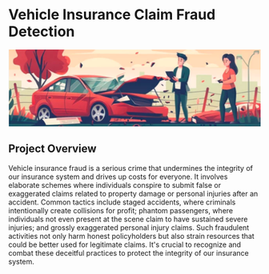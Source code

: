 # Vehicle Insurance Claim Fraud Detection
![Dashboard](https://github.com/ShaikhBorhanUddin/Vehicle-Insurance-Claim-Fraud-Detection-Project/blob/main/Images/title_image.png?raw=true)

## Project Overview

Vehicle insurance fraud is a serious crime that undermines the integrity of our insurance system and drives up costs for everyone. It involves elaborate schemes where individuals conspire to submit false or exaggerated claims related to property damage or personal injuries after an accident. Common tactics include staged accidents, where criminals intentionally create collisions for profit; phantom passengers, where individuals not even present at the scene claim to have sustained severe injuries; and grossly exaggerated personal injury claims. Such fraudulent activities not only harm honest policyholders but also strain resources that could be better used for legitimate claims. It's crucial to recognize and combat these deceitful practices to protect the integrity of our insurance system.

